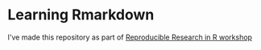 # Learning Rmarkdown

I've made this repository as part of [Reproducible Research in R workshop](https://monashdatafluency.github.io/r-rep-res)

